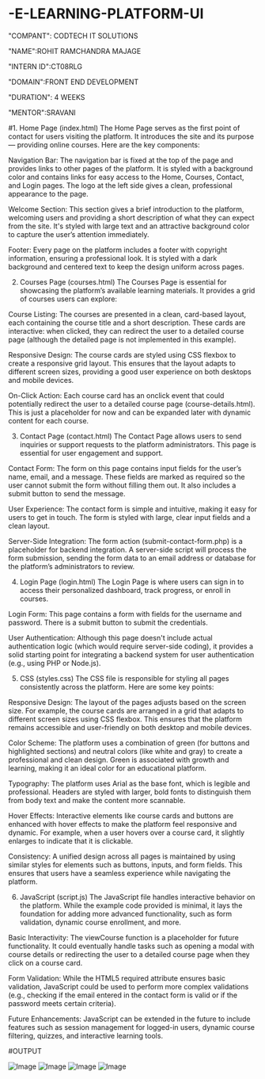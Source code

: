# -E-LEARNING-PLATFORM-UI

"COMPANT": CODTECH IT SOLUTIONS

"NAME":ROHIT RAMCHANDRA MAJAGE

"INTERN ID":CT08RLG

"DOMAIN":FRONT END DEVELOPMENT

"DURATION": 4 WEEKS

"MENTOR":SRAVANI

#1. Home Page (index.html)
The Home Page serves as the first point of contact for users visiting the platform. It introduces the site and its purpose — providing online courses. Here are the key components:

Navigation Bar: The navigation bar is fixed at the top of the page and provides links to other pages of the platform. It is styled with a background color and contains links for easy access to the Home, Courses, Contact, and Login pages. The logo at the left side gives a clean, professional appearance to the page.

Welcome Section: This section gives a brief introduction to the platform, welcoming users and providing a short description of what they can expect from the site. It's styled with large text and an attractive background color to capture the user’s attention immediately.

Footer: Every page on the platform includes a footer with copyright information, ensuring a professional look. It is styled with a dark background and centered text to keep the design uniform across pages.

2. Courses Page (courses.html)
The Courses Page is essential for showcasing the platform’s available learning materials. It provides a grid of courses users can explore:

Course Listing: The courses are presented in a clean, card-based layout, each containing the course title and a short description. These cards are interactive: when clicked, they can redirect the user to a detailed course page (although the detailed page is not implemented in this example).

Responsive Design: The course cards are styled using CSS flexbox to create a responsive grid layout. This ensures that the layout adapts to different screen sizes, providing a good user experience on both desktops and mobile devices.

On-Click Action: Each course card has an onclick event that could potentially redirect the user to a detailed course page (course-details.html). This is just a placeholder for now and can be expanded later with dynamic content for each course.

3. Contact Page (contact.html)
The Contact Page allows users to send inquiries or support requests to the platform administrators. This page is essential for user engagement and support.

Contact Form: The form on this page contains input fields for the user’s name, email, and a message. These fields are marked as required so the user cannot submit the form without filling them out. It also includes a submit button to send the message.

User Experience: The contact form is simple and intuitive, making it easy for users to get in touch. The form is styled with large, clear input fields and a clean layout.

Server-Side Integration: The form action (submit-contact-form.php) is a placeholder for backend integration. A server-side script will process the form submission, sending the form data to an email address or database for the platform’s administrators to review.

4. Login Page (login.html)
The Login Page is where users can sign in to access their personalized dashboard, track progress, or enroll in courses.

Login Form: This page contains a form with fields for the username and password. There is a submit button to submit the credentials.

User Authentication: Although this page doesn't include actual authentication logic (which would require server-side coding), it provides a solid starting point for integrating a backend system for user authentication (e.g., using PHP or Node.js).

5. CSS (styles.css)
The CSS file is responsible for styling all pages consistently across the platform. Here are some key points:

Responsive Design: The layout of the pages adjusts based on the screen size. For example, the course cards are arranged in a grid that adapts to different screen sizes using CSS flexbox. This ensures that the platform remains accessible and user-friendly on both desktop and mobile devices.

Color Scheme: The platform uses a combination of green (for buttons and highlighted sections) and neutral colors (like white and gray) to create a professional and clean design. Green is associated with growth and learning, making it an ideal color for an educational platform.

Typography: The platform uses Arial as the base font, which is legible and professional. Headers are styled with larger, bold fonts to distinguish them from body text and make the content more scannable.

Hover Effects: Interactive elements like course cards and buttons are enhanced with hover effects to make the platform feel responsive and dynamic. For example, when a user hovers over a course card, it slightly enlarges to indicate that it is clickable.

Consistency: A unified design across all pages is maintained by using similar styles for elements such as buttons, inputs, and form fields. This ensures that users have a seamless experience while navigating the platform.

6. JavaScript (script.js)
The JavaScript file handles interactive behavior on the platform. While the example code provided is minimal, it lays the foundation for adding more advanced functionality, such as form validation, dynamic course enrollment, and more.

Basic Interactivity: The viewCourse function is a placeholder for future functionality. It could eventually handle tasks such as opening a modal with course details or redirecting the user to a detailed course page when they click on a course card.

Form Validation: While the HTML5 required attribute ensures basic validation, JavaScript could be used to perform more complex validations (e.g., checking if the email entered in the contact form is valid or if the password meets certain criteria).

Future Enhancements: JavaScript can be extended in the future to include features such as session management for logged-in users, dynamic course filtering, quizzes, and interactive learning tools.

#OUTPUT

![Image](https://github.com/user-attachments/assets/504d4bf9-6316-4fc1-83f6-6f7c0acb224a)
![Image](https://github.com/user-attachments/assets/b51c73a5-e5d6-4a33-9933-cb38b95ddb16)
![Image](https://github.com/user-attachments/assets/091b79ea-b8ea-4cc4-a17d-76f99498e585)
![Image](https://github.com/user-attachments/assets/ff55835a-14f5-428f-b752-821da7749ef9)
